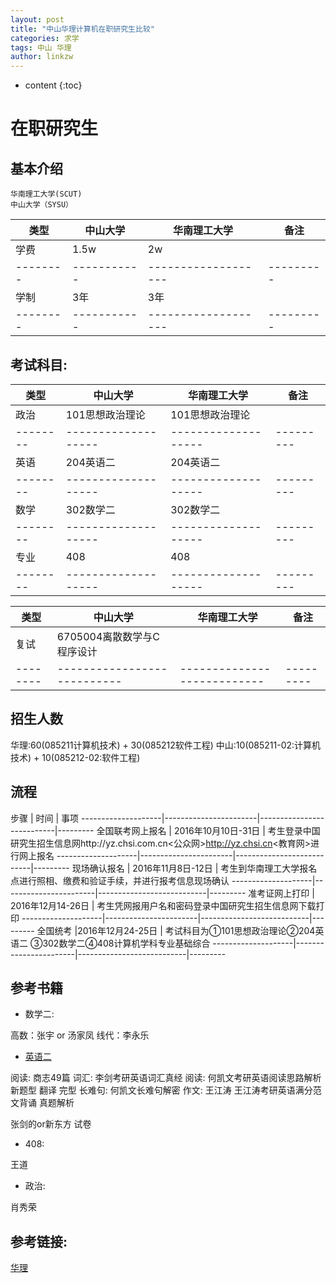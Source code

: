 ```yaml
---
layout: post
title: "中山华理计算机在职研究生比较"
categories: 求学
tags: 中山 华理
author: linkzw
---
```



* content
{:toc}


# 在职研究生

## 基本介绍

	华南理工大学(SCUT)
	中山大学（SYSU）


类型	| 中山大学	| 华南理工大学		| 备注
--------|-----------|-------------------|---------
学费	| 1.5w		| 2w    			|
--------|-----------|-------------------|---------
学制	| 3年		| 3年
--------|-----------|-------------------|---------



## 考试科目:

类型	| 中山大学			| 华南理工大学		| 备注
--------|-------------------|-------------------|---------
政治	| 101思想政治理论	| 101思想政治理论 	| 
--------|-------------------|-------------------|---------
英语	| 204英语二 		| 204英语二			|
--------|-------------------|-------------------|---------
数学	| 302数学二			| 302数学二			|
--------|-------------------|-------------------|---------
专业	| 408 				| 408				|
--------|-------------------|-------------------|---------


类型	| 中山大学					| 华南理工大学				| 备注 
--------|---------------------------|---------------------------|---------
复试	| 6705004离散数学与C程序设计|
--------|---------------------------|---------------------------|---------

## 招生人数

华理:60(085211计算机技术) + 30(085212软件工程)
中山:10(085211-02:计算机技术) + 10(085212-02:软件工程)



## 流程


步骤				| 时间					| 事项
--------------------|-----------------------|---------------------------|---------
全国联考网上报名 	| 2016年10月10日-31日	| 考生登录中国研究生招生信息网http://yz.chsi.com.cn<公众网>http://yz.chsi.cn<教育网>进行网上报名
--------------------|-----------------------|---------------------------|---------
现场确认报名		| 2016年11月8日-12日	| 考生到华南理工大学报名点进行照相、缴费和验证手续，并进行报考信息现场确认
--------------------|-----------------------|---------------------------|---------
准考证网上打印		| 2016年12月14-26日		| 考生凭网报用户名和密码登录中国研究生招生信息网下载打印
--------------------|-----------------------|---------------------------|---------
全国统考			|2016年12月24-25日		| 考试科目为①101思想政治理论②204英语二 ③302数学二④408计算机学科专业基础综合
--------------------|-----------------------|---------------------------|---------




## 参考书籍

* 数学二:

高数：张宇 or 汤家凤
线代：李永乐


* [英语二](https://www.zhihu.com/question/24232424/answer/51965015)

阅读:	商志49篇
词汇:	李剑考研英语词汇真经
阅读:	何凯文考研英语阅读思路解析
新题型
翻译
完型
长难句:	何凯文长难句解密
作文:	王江涛 王江涛考研英语满分范文背诵
真题解析

张剑的or新东方 试卷


* 408:

王道


* 政治: 

肖秀荣



## 参考链接:
[华理](http://cs.scut.edu.cn/xygk/yjstz/1bgam0n25sf5e.xhtml)